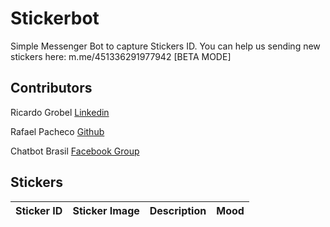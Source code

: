 # Stickerbot

Simple Messenger Bot to capture Stickers ID.
You can help us sending new stickers here: m.me/451336291977942 [BETA MODE]

## Contributors

Ricardo  Grobel [Linkedin](https://www.linkedin.com/in/ricardogrobel/)

Rafael Pacheco [Github](https://github.com/ravpacheco)

Chatbot Brasil [Facebook Group](https://www.facebook.com/groups/chatbotbrasil/)

## Stickers

| Sticker ID    | Sticker Image  | Description | Mood |
| --------------|----------------|-------------|-------------|